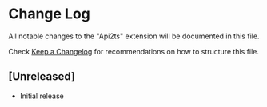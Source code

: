 # Change Log

All notable changes to the "Api2ts" extension will be documented in this file.

Check [Keep a Changelog](http://keepachangelog.com/) for recommendations on how to structure this file.

## [Unreleased]

- Initial release
